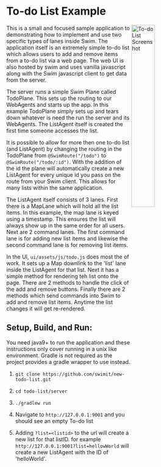 # To-do List Example

<img align="right" src="https://github.com/swimit/new-todo-list/blob/master/ui/assets/images/list-screenshot.png" alt="To-do List Screenshot" width="35%">

This is a small and focused sample  application to demonstrating how to implement and use two specific types of lanes inside Swim. The application itself is an extremely simple to-do list which allows users to add and remove items from a to-do list via a web page. The web UI is also hosted by swim and uses vanilla javascript along with the Swim javascript client to get data from the server.

The server runs a simple Swim Plane called TodoPlane. This sets up the routing to our WebAgents and starts up the app. In this example TodoPlane simply sets up and tears down whatever is need the run the server and its WebAgents. The ListAgent itself is created the first time someone accesses the list.

It is possible to allow for more then one to-do list (and ListAgent) by changing the routing in the TodoPlane from `@SwimRoute("/todo")` to `@SwimRoute("/todo/:id")`. With the addition of the id the plane will automatically create a new ListAgent for every unique id you pass on the route from your Swim client. This allows for many lists within the same application.

The ListAgent itself consists of 3 lanes. First there is a MapLane which will hold all the list items. In this example, the map lane is keyed using a timestamp. This ensures the list will always show up in the same order for all users. Next are 2 command lanes. The first command lane is for adding new list items and likewise the second command lane is for removing list items.


In the UI, `ui/assets/js/todo.js` does most the of work. It sets up a Map downlink to the 'list' lane inside the ListAgent for that list. Next it has a simple method for rendering teh list onto the page. There are 2 methods to handle the click of the add and remove buttons. Finally there are 2 methods which send commands into Swim to add and remove list items. Anytime the list changes it will get re-rendered.




## Setup, Build, and Run:

You need java9+ to run the application and these instructions only cover running in a unix like environment. Gradle is not required as the project provides a gradle wrapper to use instead.

1. `git clone https://github.com/swimit/new-todo-list.git`

2. `cd todo-list/server`

3. `./gradlew run`

4. Navigate to `http://127.0.0.1:9001` and you should see an empty To-do list

5. Adding `?list=<listid>` to the url will create a new list for that listID. for example `http://127.0.0.1:9001?list=hellowWorld` will create a new ListAgent with the ID of 'helloWorld'.
